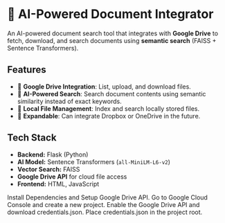 # 📄 AI-Powered Document Integrator 

An AI-powered document search tool that integrates with **Google Drive** to fetch, download, and search documents using **semantic search** (FAISS + Sentence Transformers).  

## Features
- 🔹 **Google Drive Integration**: List, upload, and download files.  
- 🔹 **AI-Powered Search**: Search document contents using semantic similarity instead of exact keywords.  
- 🔹 **Local File Management**: Index and search locally stored files.  
- 🔹 **Expandable**: Can integrate Dropbox or OneDrive in the future.  

## Tech Stack
- **Backend:** Flask (Python)  
- **AI Model:** Sentence Transformers (`all-MiniLM-L6-v2`)  
- **Vector Search:** FAISS  
- **Google Drive API** for cloud file access  
- **Frontend:** HTML, JavaScript  

Install Dependencies and Setup Google Drive API.
Go to Google Cloud Console and create a new project.
Enable the Google Drive API and download credentials.json.
Place credentials.json in the project root.